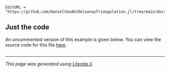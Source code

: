 ```@meta
EditURL = "https://github.com/DanielVandH/DelaunayTriangulation.jl/tree/main/docs/src/literate_applications/root_finding.jl"
```

## Just the code
An uncommented version of this example is given below.
You can view the source code for this file [here](https://github.com/DanielVandH/DelaunayTriangulation.jl/tree/new-docs/docs/src/literate_applications/root_finding.jl).

```julia

```

---

*This page was generated using [Literate.jl](https://github.com/fredrikekre/Literate.jl).*

